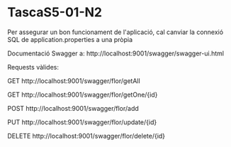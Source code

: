 # TascaS5-01-N2


Per assegurar un bon funcionament de l'aplicació, cal canviar la connexió SQL de application.properties a una pròpia

Documentació Swagger a: http://localhost:9001/swagger/swagger-ui.html

Requests vàlides: 

GET http://localhost:9001/swagger/flor/getAll

GET http://localhost:9001/swagger/flor/getOne/{id}

POST http://localhost:9001/swagger/flor/add

PUT http://localhost:9001/swagger/flor/update/{id}

DELETE http://localhost:9001/swagger/flor/delete/{id}
